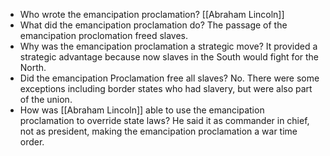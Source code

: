 - Who wrote the emancipation proclamation?
	[[Abraham Lincoln]]
- What did the emancipation proclamation do?
	The passage of the emancipation proclomation freed slaves. 
- Why was the emancipation proclamation a strategic move?
	It provided a strategic advantage because now slaves in the South would fight for the North.
- Did the emancipation Proclamation free all slaves?
    No. There were some exceptions including border states who had slavery, but were also part of the union. 
- How was [[Abraham Lincoln]] able to use the emancipation proclamation to override state laws?
	He said it as commander in chief, not as president, making the emancipation proclamation a war time order.